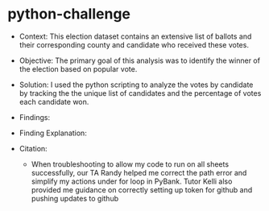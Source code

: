 # python-challenge

* Context: This election dataset contains an extensive list of ballots and their corresponding county and candidate who received these votes.

* Objective: The primary goal of this analysis was to identify the winner of the election based on popular vote.

* Solution: I used the python scripting to analyze the votes by candidate by tracking the the unique list of candidates and the percentage of votes each candidate won. 

* Findings: 

* Finding Explanation:

* Citation:
  * When troubleshooting to allow my code to run on all sheets successfully, our TA Randy helped     me correct the path error and simplify my actions under for loop in PyBank. Tutor Kelli also       provided me guidance on correctly setting up token for github and pushing updates to github
